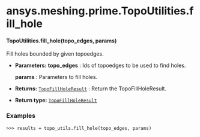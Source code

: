 # ansys.meshing.prime.TopoUtilities.fill_hole



#### TopoUtilities.fill_hole(topo_edges, params)

Fill holes bounded by given topoedges.

* **Parameters:**
  **topo_edges**
  : Ids of topoedges to be used to find holes.

  **params**
  : Parameters to fill holes.
* **Returns:**
  [`TopoFillHoleResult`](ansys.meshing.prime.TopoFillHoleResult.md#ansys.meshing.prime.TopoFillHoleResult)
  : Return the TopoFillHoleResult.
* **Return type:**
  [`TopoFillHoleResult`](ansys.meshing.prime.TopoFillHoleResult.md#ansys.meshing.prime.TopoFillHoleResult)

### Examples

```pycon
>>> results = topo_utils.fill_hole(topo_edges, params)
```

<!-- !! processed by numpydoc !! -->
